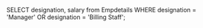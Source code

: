 SELECT designation, salary from Empdetails WHERE designation = 'Manager' OR designation = 'Billing Staff';